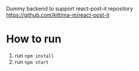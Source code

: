 Dummy backend to support react-post-it repository
https://github.com/kittima-m/react-post-it

# How to run
  1. run `npm install`
  2. run `npm start`
